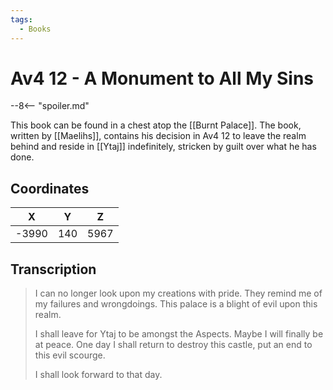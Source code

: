 ```yaml
---
tags:
  - Books
---
```

# Av4 12 - A Monument to All My Sins

--8<-- "spoiler.md"

This book can be found in a chest atop the [[Burnt Palace]]. The book, written by [[Maelihs]], contains his decision in Av4 12 to leave the realm behind and reside in [[Ytaj]] indefinitely, stricken by guilt over what he has done.

## Coordinates
| **X** | **Y** | **Z** |
| :---: | :---: | :---: |
| -3990 |  140  | 5967  |

## Transcription
> I can no longer look upon my creations with pride. They remind me of my failures and wrongdoings. This palace is a blight of evil upon this realm.
>
> I shall leave for Ytaj to be amongst the Aspects. Maybe I will finally be at peace.
> One day I shall return to destroy this castle, put an end to this evil scourge.
>
> I shall look forward to that day.

